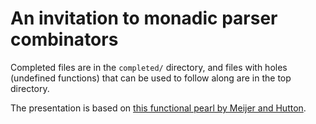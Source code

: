 # An invitation to monadic parser combinators

Completed files are in the `completed/` directory, and files with holes (undefined functions) that can be used to follow along are in the top directory.

The presentation is based on [this functional pearl by Meijer and Hutton](http://www.cs.nott.ac.uk/~pszgmh/pearl.pdf).
